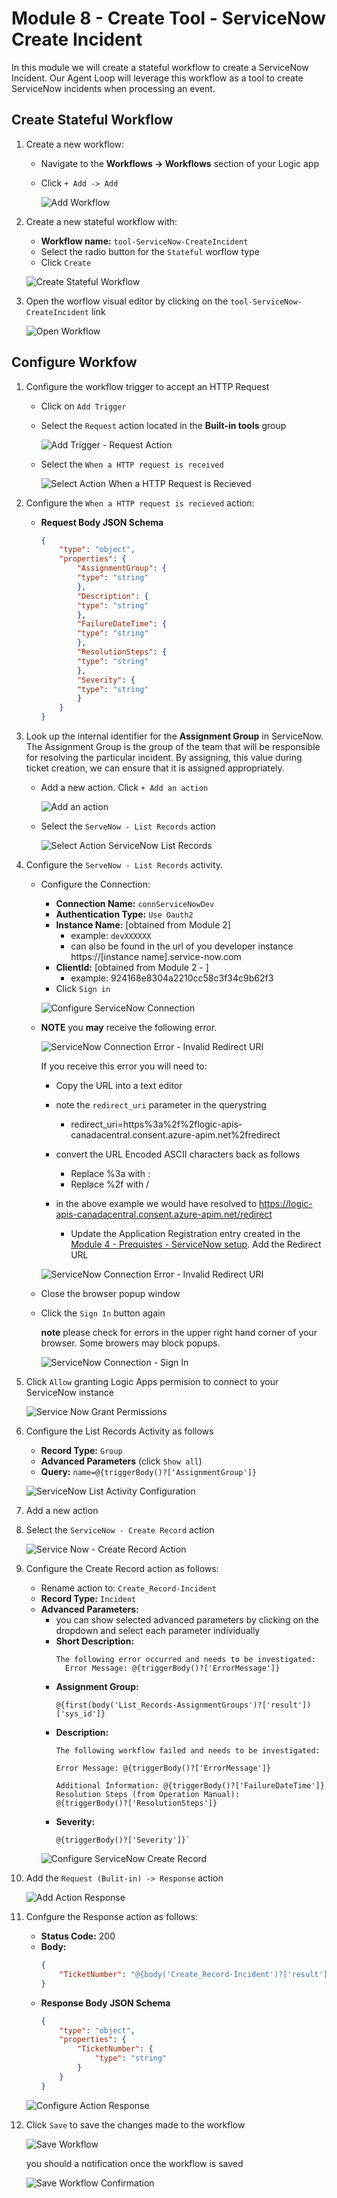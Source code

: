 # Module 8 - Create Tool - ServiceNow Create Incident
In this module we will create a stateful workflow to create a ServiceNow Incident. Our Agent Loop will leverage this workflow as a tool to create ServiceNow incidents when processing an event.


## Create Stateful Workflow

1. Create a new workflow:

    - Navigate to the  **Workflows -> Workflows**  section of your Logic app
    - Click `+ Add -> Add`

        ![Add Workflow](./images/08_01_create_new_workflow.png "add workflow")

2. Create a new stateful workflow with:
    
    - **Workflow name:** `tool-ServiceNow-CreateIncident`
    - Select the radio button for the `Stateful` worflow type
    - Click `Create`

    ![Create Stateful Workflow](./images/08_02_create_new_stateful_workflow.png "create new stateful workflow")

3. Open the worflow visual editor by clicking on the `tool-ServiceNow-CreateIncident` link

    ![Open Workflow](./images/08_03_open_workflow_tool_create_service_now_incident.png "Open Workflow" )

## Configure Workfow
1. Configure the workflow trigger to accept an HTTP Request
    - Click on `Add Trigger`
    - Select the `Request` action located in the **Built-in tools** group

        ![Add Trigger - Request Action](./images/08_04_add_action_when_a_http_request_is_received.png "add trigger request action")
        
    - Select the `When a HTTP request is received`

        ![Select Action When a HTTP Request is Recieved](./images/08_05_add_trigger_request_action.png "select when a HTTP request is received")

1. Configure the `When a HTTP request is recieved` action:
    - **Request Body JSON Schema**
        ```JSON
        {
            "type": "object",
            "properties": {
                "AssignmentGroup": {
                "type": "string"
                },
                "Description": {
                "type": "string"
                },
                "FailureDateTime": {
                "type": "string"
                },
                "ResolutionSteps": {
                "type": "string"
                },
                "Severity": {
                "type": "string"
                }
            }
        } 
       ```

1. Look up the internal identifier for the **Assignment Group** in ServiceNow. The Assignment Group is the group of the team that will be responsible for resolving the particular incident. By assigning, this value during ticket creation, we can ensure that it is assigned appropriately.

    - Add a new action. Click `+ Add an action`

        ![Add an action](./images/08_07_add_a_action.png "add a action")

    - Select the `ServeNow - List Records` action

        ![Select Action ServiceNow List Records](./images/08_08_action_servicenow_list_records.png "servicenow list records")

1. Configure the `ServeNow - List Records` activity. 

    - Configure the Connection:
        - **Connection Name:** `connServiceNowDev`
        - **Authentication Type:** `Use Oauth2`
        - **Instance Name:**  [obtained from Module 2]
            - example: `devXXXXXX` 
            - can also be found in the url of you developer instance https://[instance name].service-now.com
        - **ClientId:**  [obtained from Module 2 - ]
            - example: 924168e8304a2210cc58c3f34c9b62f3
        - Click `Sign in` 

        ![Configure ServiceNow Connection](./images//08_09_servicenow_connection_configuration.png)

    - **NOTE** you **may** receive the following error. 

        ![ServiceNow Connection Error - Invalid Redirect URI](./images/08_10_servicenow_connection_error_invalid_redirect_uri.png "servicenow connection error invalid redirect uri")

        If you receive this error you will need to:
        - Copy  the URL into a text editor
        - note the `redirect_uri` parameter in the querystring  
            - redirect_uri=https%3a%2f%2flogic-apis-canadacentral.consent.azure-apim.net%2fredirect
        - convert the URL Encoded ASCII characters back as follows
            - Replace %3a with :
            - Replace %2f with /
        - in the above example we would have resolved to https://logic-apis-canadacentral.consent.azure-apim.net/redirect 

            - Update the Application Registration entry created in the [Module 4 - Prequistes - ServiceNow setup](04_servicenow_dev_sandbox.md).
        Add the Redirect URL

        ![ServiceNow Connection Error - Invalid Redirect URI](./images/08_10_servicenow_connection_error_invalid_redirect_uri.png "servicenow connection error invalid redirect uri")

    - Close the browser popup window

    - Click the `Sign In` button  again 
        
        **note** please check for errors in the upper right hand corner of your browser. Some browers may block popups.
    
        ![ServiceNow Connection - Sign In](./images/08_11_servicenow_connection_sign_in_after_error.png "service now connection sign in")
    
1. Click `Allow` granting Logic Apps permision to connect to your ServiceNow instance 

    ![Service Now Grant Permissions](./images/08_12_servicenow_connection_all_permissions.png "service now grant permissions")

1. Configure the List Records Activity as follows
    - **Record Type:** `Group`
    - **Advanced Parameters** (click `Show all`)
    - **Query:** `name=@{triggerBody()?['AssignmentGroup']}`

    ![ServiceNow List Activity Configuration](./images/08_14_servicenow_list_records_configuraiton.png "servicenow list records configuration")

1. Add a new action

1. Select the `ServiceNow - Create Record` action

    ![Service Now - Create Record Action](./images/08_15_add_an_action_servicenow_create_item.png "servicenow create record action")

1. Configure the Create Record action as follows:
    - Rename action to: `Create_Record-Incident`
    - **Record Type:** `Incident`
    - **Advanced Parameters:**
        - you can show selected advanced parameters by clicking on the dropdown and select each parameter individually
        - **Short Description:**
            ```
            The following error occurred and needs to be investigated:
              Error Message: @{triggerBody()?['ErrorMessage']} 
            ```
        - **Assignment Group:** 
            ```
            @{first(body('List_Records-AssignmentGroups')?['result'])['sys_id']}
            ```
        - **Description:** 
            ```
            The following workflow failed and needs to be investigated:

            Error Message: @{triggerBody()?['ErrorMessage']}

            Additional Information: @{triggerBody()?['FailureDateTime']}
            Resolution Steps (from Operation Manual):
            @{triggerBody()?['ResolutionSteps']}
            ```
        - **Severity:** 
            ```
            @{triggerBody()?['Severity']}`
            ```
        ![Configure ServiceNow Create Record](./images/08_16_configure_servicenow_create_record.png "configure servicenow create record")

1. Add the `Request (Bulit-in) -> Response` action

    ![Add Action Response](./images/08_17_add_action_response.png "Add action response")

1. Confgure the Response action as follows:
    - **Status Code:** 200
    - **Body:**
        ```JSON
        {
            "TicketNumber": "@{body('Create_Record-Incident')?['result']?['number']}"
        }
        ```
    - **Response Body JSON Schema**
        ```JSON
        {
            "type": "object",
            "properties": {
                "TicketNumber": {
                    "type": "string"
                }
            }
        }
        ```
    
    ![Configure Action Response](./images/08_18_configure_action_response.png)

1. Click `Save` to save the changes made to the workflow

    ![Save Workflow](./images/08_19_save_worklow_tool_service_now_create_incident.png "save worflow")

    you should a notification once the workflow is saved

    ![Save Workflow Confirmation](./images/08_20_save_worklow_confirmation.png "save workflow confirmation")



